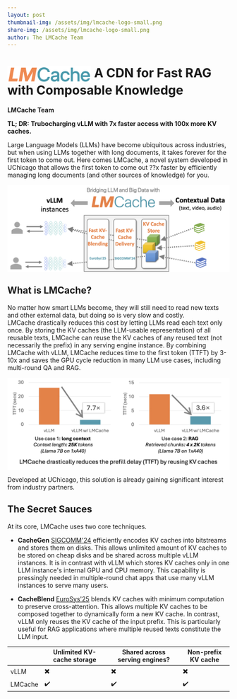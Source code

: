 ```yaml
---
layout: post
thumbnail-img: /assets/img/lmcache-logo-small.png
share-img: /assets/img/lmcache-logo-small.png
author: The LMCache Team
---
```


# <img src="/assets/img/lmcache-logo-small.png" alt="Icon" style="width:190px; vertical-align:middle;"> A CDN for Fast RAG with Composable Knowledge

**LMCache Team**

**TL; DR:** __Trubocharging vLLM with 7x faster access with 100x more KV caches.__

Large Language Models (LLMs) have become ubiquitous across industries, but when using LLMs together with long documents, it takes forever for the first token to come out. Here comes LMCache, a novel system developed in UChicago that allows the first token to come out ??x faster by efficiently managing long documents (and other sources of knowledge) for you.

<div align="center">
<img src="/assets/img/lmcache-diagram.png" alt="Icon" style="width:700px; vertical-align:middle;">
</div>

## What is LMCache?

No matter how smart LLMs become, they will still need to read new texts and other external data, but doing so is very slow and costly.  
LMCache drastically reduces this cost by letting LLMs read each text only once. By storing the KV caches (the LLM-usable representation) of all reusable texts, LMCache can reuse the KV caches of any reused text (not necessarily the prefix) in any serving engine instance. By combining LMCache with vLLM, LMCache reduces time to the first token (TTFT) by 3-10x and saves the GPU cycle reduction in many LLM use cases, including multi-round QA and RAG.

<div align="center">
<img src="/assets/img/lmcache-gain-short.png" alt="Icon" style="width:700px; vertical-align:middle;">
</div>

Developed at UChicago, this solution is already gaining significant interest from industry partners.

## The Secret Sauces
At its core, LMCache uses two core techniques.

- **CacheGen** [SIGCOMM'24](https://arxiv.org/abs/2310.07240) efficiently encodes KV caches into bitstreams and stores them on disks.
This allows unlimited amount of KV caches to be stored on cheap disks and be shared across multiple vLLM instances. 
It is in contrast with vLLM which stores KV caches only in one LLM instance's internal GPU and CPU memory.
This capability is pressingly needed in multiple-round chat apps that use many vLLM instances to serve many users. 


- **CacheBlend** [EuroSys'25](https://arxiv.org/abs/2405.16444) blends KV caches with minimum computation to preserve cross-attention. 
This allows multiple KV caches to be composed together to dynamically form a new KV cache.
In contrast, vLLM only reuses the KV cache of the input prefix.
This is particularly useful for RAG applications where multiple reused texts constitute the LLM input.

<!--- CacheGen [SIGCOMM'24](https://arxiv.org/abs/2310.07240): A KV-cache compression system that encodes KV caches into compact bitstreams.-->
<!--- CacheBlend [EuroSys'25](https://arxiv.org/abs/2405.16444): A KV-cache blending system that dynamically composes new KV caches from smaller ones.-->

|         | Unlimited KV-cache storage | Shared across serving engines? | Non-prefix KV cache |
|---------|----------------------------|--------------------------------|--------------------|
| vLLM    |       ✖️                    |                    ✖️         | ✖️                  |
| LMCache |       ✔️                    |                    ✔️           | ✔️                  |
